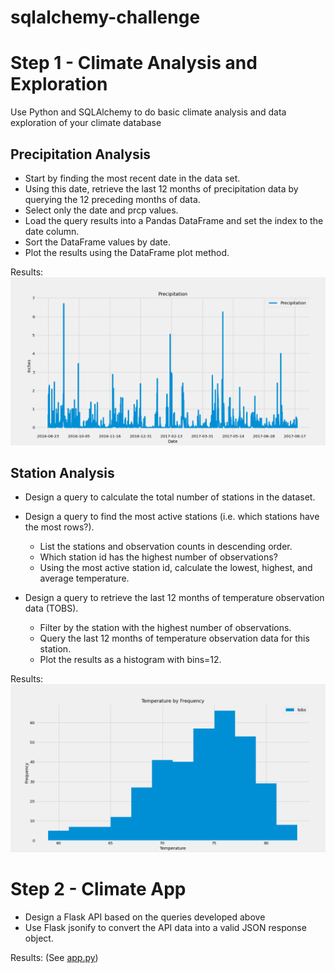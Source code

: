 # sqlalchemy-challenge

# Step 1 - Climate Analysis and Exploration
Use Python and SQLAlchemy to do basic climate analysis and data exploration of your climate database

## Precipitation Analysis

* Start by finding the most recent date in the data set.
* Using this date, retrieve the last 12 months of precipitation data by querying the 12 preceding months of data.
* Select only the date and prcp values.
* Load the query results into a Pandas DataFrame and set the index to the date column.
* Sort the DataFrame values by date.
* Plot the results using the DataFrame plot method.

Results:
![image](https://github.com/rls1316/sqlalchemy-challenge/blob/DataBootCamp/Output/Precipitation.png)

## Station Analysis

* Design a query to calculate the total number of stations in the dataset.
* Design a query to find the most active stations (i.e. which stations have the most rows?).
  * List the stations and observation counts in descending order.
  * Which station id has the highest number of observations?
  * Using the most active station id, calculate the lowest, highest, and average temperature.

* Design a query to retrieve the last 12 months of temperature observation data (TOBS).
  * Filter by the station with the highest number of observations.
  * Query the last 12 months of temperature observation data for this station.
  * Plot the results as a histogram with bins=12.

Results: 
![image](https://github.com/rls1316/sqlalchemy-challenge/blob/DataBootCamp/Output/Temperature_by_Frequency.png)

# Step 2 - Climate App

* Design a Flask API based on the queries developed above
* Use Flask jsonify to convert the API data into a valid JSON response object.

Results:
(See [app.py](app.py))
